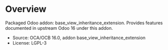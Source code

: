 # Overview

Packaged Odoo addon: base_view_inheritance_extension. Provides features documented in upstream Odoo 16 under this addon.

- Source: OCA/OCB 16.0, addon base_view_inheritance_extension
- License: LGPL-3
